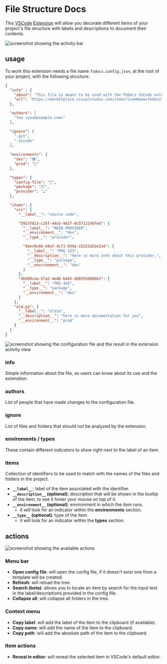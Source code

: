 # File Structure Docs

This [VSCode](https://code.visualstudio.com/) [Extension](https://marketplace.visualstudio.com/VSCode) will 
allow you decorate different items of your project's file structure with labels and descriptions to document their contents.

![screenshot showing the activity bar](https://raw.githubusercontent.com/fedecalendino/vscode-fsdocs/main/images/sidebar.png)



## usage

To work this extension needs a file name `fsdocs.config.json`, at the root of your project, with the following structure:

```json
{
  "info" : {
    "about": "This file is meant to be used with the FSDocs VSCode extension",
    "url": "https://marketplace.visualstudio.com/items?itemName=fedecalendino.fsdocs"
  },

  "authors": [
    "You <you@example.com>"
  ],

  "ignore": [
    ".git",
    ".vscode"
  ],
  
  "environments": {
    "dev": "🟢",
    "prod": "🔴"
  },

  "types": {
    "config-file": "📄️",
    "package": "📦️",
    "provider": "☁️️"
  },

  "items": {
    "src": {
      "__label__": "source code",

      "59237813-c25f-44cb-942f-9c571214bfed": {
        "__label__": "MAIN PROVIDER",
        "__environment__": "dev",
        "__type__": "provider",

        "9eec0c6b-e0af-4c71-939a-15223a51e2a4": {
          "__label__": "PKG 123",
          "__description__": "Here is more info about this provider.",
          "__type__": "package",
          "__environment__": "dev"
        }
      },
      "db509caa-57a2-4e46-b445-dd8555d66b63": {
        "__label__": "PKG 456",
        "__type__": "package",
        "__environment__": "dev"
      }
    },
    "old.py": {
      "__label__": "oldie",
      "__description__": "here is more documentation for you",
      "__environment__": "prod"
    }
  }
}
```

![screenshot showing the configuration file and the result in the extension activity view](https://raw.githubusercontent.com/fedecalendino/vscode-fsdocs/main/images/screenshot.png)


### info

Simple information about the file, so users can know about its use and the extenstion.


### authors

List of people that have made changes to the configuration file.


### ignore

List of files and folders that should not be analyzed by the extension.


### enviroments / types

These contain different indicators to show right next to the label of an item.


### items

Collection of identifiers to be used to match with the names of the files and folders in the project. 

* **`__label__`**: label of the item associated with the identifier.
* **`__description__` (optional)**: description that will be shown in the tooltip of the item, to see it hover your mouse on top of it.
* **`__environment__` (optional)**: environment in which the item runs.
    * it will look for an indicator within the **environments** section.
* **`__type__` (optional)**: type of the item.
    * it will look for an indicator within the **types** section.



## actions

![screenshot showing the available actions](https://raw.githubusercontent.com/fedecalendino/vscode-fsdocs/main/images/actions.png)


### Menu bar

* **Open config file**: will open the config file, if it doesn't exist one from a template will be created.
* **Refresh**: will reload the tree.
* **Search (beta)**: allows you to locate an item by search for the input text in the label/descriptions provided in the config file.
* **Collapse all**: will collapse all folders in the tree.


### Context menu

* **Copy label**: will add the label of the item to the clipboard (if available).
* **Copy name**: will add the name of the item to the clipboard.
* **Copy path**: will add the absolute path of the item to the clipboard.


### Item actions

* **Reveal in editor**: will reveal the selected item in VSCode's default editor.